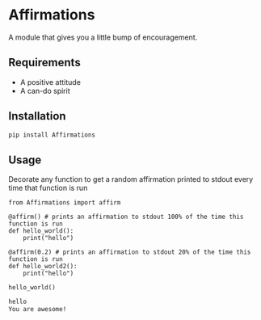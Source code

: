 # Affirmations

A module that gives you a little bump of encouragement. 

## Requirements
- A positive attitude
- A can-do spirit

## Installation

```bash
pip install Affirmations
```

## Usage

Decorate any function to get a random affirmation printed to stdout every time that function is run

```
from Affirmations import affirm

@affirm() # prints an affirmation to stdout 100% of the time this function is run
def hello_world():
    print("hello")

@affirm(0.2) # prints an affirmation to stdout 20% of the time this function is run
def hello_world2():
    print("hello")

hello_world()
```
```bash
hello
You are awesome!
```